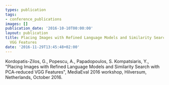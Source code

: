 ```yaml
---
types: publication
tags:
- conference_publications
images: []
publication_date: '2016-10-10T00:00:00'
layout: publication
title: Placing Images with Refined Language Models and Similarity Search with PCA-reduced
  VGG Features
date: '2016-11-29T13:45:48+02:00'
---
```

<p>Kordopatis-Zilos, G., Popescu, A., Papadopoulos, S. Kompatsiaris, Y., "Placing Images with Refined Language Models and Similarity Search with PCA-reduced VGG Features", MediaEval 2016 workshop, Hilversum, Netherlands, October 2016.</p>
